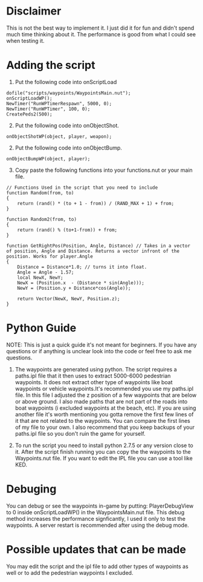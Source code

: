 # Disclaimer
This is not the best way to implement it. I just did it for fun and didn't spend much time thinking about it. The performance is good from what I could see when testing it.

# Adding the script

1. Put the following code into onScriptLoad
```
dofile("scripts/waypoints/WaypointsMain.nut");
onScriptLoadWP();
NewTimer("RunWPTimerRespawn", 5000, 0); 
NewTimer("RunWPTimer", 100, 0);
CreatePeds2(500);
```

2. Put the following code into onObjectShot.
```
onObjectShotWP(object, player, weapon);
```
2. Put the following code into onObjectBump.
```
onObjectBumpWP(object, player);
```
3. Copy paste the following functions into your functions.nut or your main file. 

```
// Functions Used in the script that you need to include
function Random(from, to)
{
	return (rand() * (to + 1 - from)) / (RAND_MAX + 1) + from;
}

function Random2(from, to)
{
	return (rand() % (to+1-from)) + from;
}

function GetRightPos(Position, Angle, Distance) // Takes in a vector of position, Angle and Distance. Returns a vector infront of the position. Works for player.Angle
{
	Distance = Distance*1.0; // turns it into float. 
	Angle = Angle - 1.57;
	local NewX, NewY;
	NewX = (Position.x  - (Distance * sin(Angle)));
	NewY = (Position.y + Distance*cos(Angle));

	return Vector(NewX, NewY, Position.z);
}
```

# Python Guide

NOTE: This is just a quick guide it's not meant for beginners. If you have any questions or if anything is unclear look into the code or feel free to ask me questions. 

1. The waypoints are generated using python. The script requires a paths.ipl file that it then uses to extract 5000-6000 pedestrian waypoints. It does not extract other type of waypoints like boat waypoints or vehicle waypoints.It's recommended you use my paths.ipl file. In this file I adjusted the z position of a few waypoints that are below or above ground. I also made paths that are not part of the roads into boat waypoints (i excluded waypoints at the beach, etc). If you are using another file it's worth mentioning you gotta remove the first few lines of it that are not related to the waypoints. You can compare the first lines of my file to your own. I also recommend that you keep backups of your paths.ipl file so you don't ruin the game for yourself. 

2. To run the script you need to install python 2.7.5 or any version close to it. After the script finish running you can copy the the waypoints to the Waypoints.nut file. If you want to edit the IPL file you can use a tool like KED. 


# Debuging
You can debug or see the waypoints in-game by putting: PlayerDebugView to 0 inside onScriptLoadWP() in the WaypointsMain.nut file. This debug method increases the performance signficantly, I used it only to test the waypoints. A server restart is recommended after using the debug mode. 


# Possible updates that can be made
You may edit the script and the ipl file to add other types of waypoints as well or to add the pedestrian waypoints I excluded. 

